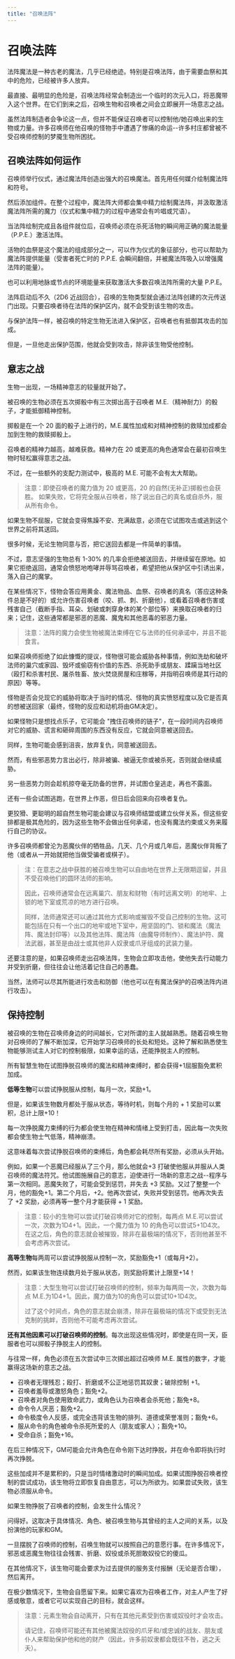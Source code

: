 ```yaml
---
title: "召唤法阵"
---
```

# 召唤法阵

法阵魔法是一种古老的魔法，几乎已经绝迹。特别是召唤法阵，由于需要血祭和其中的危险，已经被许多人放弃。

最直接、最明显的危险是，召唤法阵经常会制造出一个临时的次元入口，将恶魔带入这个世界。在它们到来之后，召唤生物和召唤者之间会立即展开一场意志之战。

虽然法阵制造者会争论这一点，但并不能保证召唤者可以控制他/她召唤出来的生物或力量。许多召唤师在他召唤的怪物手中遭遇了惨痛的命运--许多村庄都曾被不受召唤师控制的梦魇生物所困扰。

## 召唤法阵如何运作

召唤师举行仪式，通过魔法阵创造出强大的召唤魔法。首先用任何媒介绘制魔法阵和符号。

然后添加组件。在整个过程中，魔法阵大师都会集中精力绘制魔法阵，并汲取激活魔法阵所需的魔力（仪式和集中精力的过程中通常会有吟唱或咒语）。

当法阵绘制完成且各组件就位后，召唤师必须在杀死活物的瞬间用正确的魔法能量（P.P.E.）激活法阵。

活物的血祭是这个魔法的组成部分之一，可以作为仪式的象征部分，也可以帮助为魔法阵提供能量（受害者死亡时的 P.P.E. 会瞬间翻倍，并被魔法阵吸入以增强魔法阵的能量）。

也可以利用地脉或节点的环境能量来获取激活大多数召唤法阵所需的大量 P.P.E。

法阵启动后不久（2D6 近战回合），召唤的生物类型就会通过法阵创建的次元传送门出现。只要召唤者待在法阵的保护区内，就不会受到该生物的攻击。

与保护法阵一样，被召唤的特定生物无法进入保护区，召唤者也有抵御其攻击的加成。

但是，一旦他走出保护范围，他就会受到攻击，除非该生物受他控制。

## 意志之战

生物一出现，一场精神意志的较量就开始了。

被召唤的生物必须在五次掷骰中有三次掷出高于召唤者 M.E.（精神耐力）的骰子，才能抵御精神控制。

掷骰是在一个 20 面的骰子上进行的，M.E.属性加成和对精神控制的救赎加成都会加到生物的救赎掷骰上。

召唤者的精神力越高，越难获救。精神力在 20 或更高的角色通常会在最初召唤生物时轻松赢得意志之战。

不过，在一些额外的支配力测试中，极高的 M.E. 可能不会有太大帮助。

> 注意：即使召唤者的魔力值为 20 或更高，20 的自然(无补正)掷骰也会获胜。
> 如果失败，它将完全服从召唤者，除了说出自己的真名或自杀外，服从所有命令。

如果生物不屈服，它就会变得焦躁不安、充满敌意，必须在它试图攻击或逃到这个世界之前将其送回。

很多时候，无论生物同意与否，把它送回去都是一件简单的事情。

不过，意志坚强的生物总有 1-30% 的几率会拒绝被送回去，并继续留在原地。如果它拒绝返回，通常会愤怒地咆哮并辱骂召唤者，希望把他从保护区中引诱出来，落入自己的魔掌。

在某些情况下，怪物会答应用黄金、魔法物品、血祭、召唤者的真名（答应这种条件总是不好的）或允许伤害召唤者（咬、抓、刺、折磨他），或看着召唤者伤害或残害自己（截断手指、耳朵、划破或刺穿身体的某个部位等）来换取召唤者的归来；记住，这些通常都是邪恶的恶魔、魔鬼和其他恶毒的邪恶力量。

> 注意：法阵的魔力会使生物被魔法束缚在它与法师的任何承诺中，并且不能食言。

如果召唤师拒绝了如此慷慨的提议，怪物很可能会威胁各种事情，例如洗劫和破坏法师的巢穴或家园、毁坏或偷窃有价值的东西、杀死助手或朋友、蹂躏当地社区（殴打和杀害村民、屠杀牲畜、放火焚烧房屋和庄稼等，并指明召唤师是其行动的原因）等等。

怪物是否会兑现它的威胁将取决于当时的情况、怪物的真实愤怒程度以及它是否真的想被送回家（最终，怪物的反应和动机将由GM决定）。

如果怪物只是想找点乐子，它可能会 "拽住召唤师的链子"，在一段时间内召唤师对它的威胁、谎言和砸碎周围的东西没有反应，它就会同意被送回去。

同样，生物可能会感到沮丧，放弃复仇，同意被送回去。

然而，有些邪恶势力言出必行，除非被骗、被逼无奈或被杀死，否则就会继续威胁。

另一些恶势力则会趁机掠夺毫无防备的世界，并试图仓皇逃走，再也不露面。

还有一些会试图逃跑，在世界上作恶，但日后会回来向召唤者复仇。

更狡猾、更聪明的超自然生物可能会建议与召唤师结盟或建立伙伴关系，但这些安排都是极其危险的，因为这些生物不会做出任何承诺，也没有魔法约束或义务来履行自己的协议。

许多召唤师都曾沦为恶魔伙伴的牺牲品，几天、几个月或几年后，恶魔伙伴背叛了他（或者从一开始就把他当做受骗者或棋子）。

> 注：在意志之战中获胜的被召唤生物可以自由地在世界上无限期逗留，并且不受召唤他们的圆环法师的影响。
>
> 因此，召唤师通常会在远离巢穴、朋友和财物（有时远离文明）的地牢、上锁的地下室或荒凉的地方进行召唤。
> 
> 同样，法师通常还可以通过其他方式影响或摧毁不受自己控制的生物。这可能包括在只有一个出口的地牢或地下室中，用坚固的门、锁和魔法（魔法阵、魔法封印等）以及其他法阵、魔法阵（由魔导师制作）、魔法护符、魔法武器，甚至是由战士或其他非人奴隶或爪牙组成的武装力量。

还要注意的是，如果召唤师走出召唤法阵，生物会立即攻击他，使他失去行动能力并受到折磨，但往往会让他活着记住自己的愚蠢。

当然，法师可以尽其所能进行攻击和防御（他也可以在有魔法保护的召唤法阵内进行攻击）。

## 保持控制

被召唤的生物在召唤师身边的时间越长，它对所谓的主人就越熟悉。随着召唤生物对召唤师的了解不断加深，它开始学习召唤师的长处和短处。这种了解和熟悉使生物能够测试主人对它的控制极限，如果幸运的话，还能挣脱主人的控制。

所有智慧生物在试图挣脱召唤师的魔法和精神束缚时，都会获得+1屈服豁免累积加成。

**低等生物**可以尝试挣脱服从控制，每月一次，奖励+1。

但是，如果该生物数月都处于服从状态，等待时机，则每个月的 + 1 奖励可以累积，总计上限+10！

每一次挣脱魔力束缚的行为都会使生物在精神和情绪上受到打击，因此每一次失败都会使生物士气低落，精神崩溃。

这意味着每次尝试挣脱召唤师的束缚后，角色都会耗尽所有奖励，必须从头开始。

例如，如果一个恶魔已经服从了三个月，那么他就会+3 打破使他服从并服从人类召唤师的魔法符咒。他试图施展自己的意志，迫使进行一场新的意志之战--程序与第一次相同。恶魔失败了，可能会受到惩罚，并失去 +3 奖励。又过了整整一个月，他的豁免+1。第二个月后，+2。他再次尝试，失败并受到惩罚。他再次失去了 +2 奖励，必须再等一整个月才能获得 + 1 奖励。

> 注意：较小的生物可以尝试打破召唤师对它的控制，每两点 M.E.可以尝试一次，次数为1D4+1。因此，一个魔力值为 10 的角色可以尝试5+1D4次。在这之后，角色的意志就会被摧毁，除非在最极端的情况下，否则他甚至不会考虑再次尝试。

**高等生物**每两周可以尝试挣脱服从控制一次，奖励豁免+1（或每月+2）。

然而，如果该生物连续数月处于服从状态，则奖励将累计上限至+14！

> 注意：大型生物可以尝试打破召唤师的控制，频率为每两周一次，次数为每点 M.E.为1D4+1。因此，魔力值为10的角色可以尝试10+1D4次。
> 
> 过了这个时间点，角色的意志就会崩溃，除非在最极端的情况下或受到无法克制的挑衅，否则他不可能考虑再次尝试。

**还有其他因素可以打破召唤师的控制**。每次出现这些情况时，即使是在同一天，臣服者也可以掷骰子挣脱主人的控制。

与往常一样，角色必须在五次尝试中三次掷出超过召唤师 M.E. 属性的数字，才能赢得这场新的意志之战。

- 召唤者无理残忍；殴打、折磨或不公正地惩罚其奴隶；破除控制 +1。
- 召唤者羞辱或激怒角色；豁免+2。
- 召唤者对角色使用致命武力，或角色认为召唤者会杀死他；豁免+8。
- 命令令人厌恶；豁免+2。
- 命令极度令人反感，或完全违背该生物的排列、道德或荣誉准则；豁免+6。
- 服从命令的角色被命令杀死所爱的人（朋友或家人）；豁免+10。
- 受命自杀；豁免+16。

在后三种情况下，GM可能会允许角色在命令刚下达时挣脱，并在命令即将执行时再次挣脱。

这些加成并不是累积的，只是当时情绪激动时的瞬间加成。如果试图挣脱召唤者控制的尝试成功，该生物将立即恢复自由意志，可以为所欲为。如果尝试失败，该生物必须服从命令。

如果生物挣脱了召唤者的控制，会发生什么情况？

问得好。这取决于具体情况、角色、被召唤生物与其曾经的主人之间的关系，以及扮演他的玩家和GM。

一旦摆脱了召唤师的控制，召唤生物就可以按照自己的意愿行事。在许多情况下，邪恶或恶魔生物往往会残害、折磨、奴役或杀死胆敢奴役它的傻瓜。

在其他情况下，该生物可能会要求为过去提供的服务支付报酬（无论是否合理），然后离开。

在极少数情况下，生物会自愿留下来。如果它喜欢为召唤者工作，对主人产生了好感或敬意，或者它可以实现自己的目标，就会这样。

> 注意：元素生物会自动离开，只有在其他元素受到伤害或奴役时才会攻击。
> 
> 请记住，召唤师可能还有其他被魔法奴役的爪牙和/或忠诚的战友、朋友或仆人来帮助保护他和他的财产（因此，许多前奴隶都会既往不咎，逃之夭夭）。

